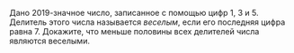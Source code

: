 Дано 2019-значное число, записанное с помощью цифр 1, 3 и 5. Делитель этого числа называется  <i>веселым</i>, если его последняя цифра равна 7. Докажите, что меньше половины всех делителей числа являются веселыми.